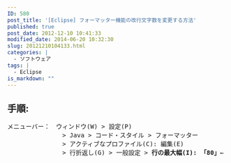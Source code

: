 ```yaml
---
ID: 580
post_title: '[Eclipse] フォーマッター機能の改行文字数を変更する方法'
published: true
post_date: 2012-12-10 10:41:33
modified_date: 2014-06-20 10:32:30
slug: 20121210104133.html
categories: |
  - ソフトウェア
tags: |
  - Eclipse
is_markdown: ""
---
```

<h2>手順:</h2>
<pre>
メニューバー：　ウィンドウ(W) > 設定(P)
　　　　　　　　　> Java > コード・スタイル > フォーマッター
　　　　　　　　　> アクティブなプロファイル(C): 編集(E)
　　　　　　　　　> 行折返し(G) > 一般設定 > <b>行の最大幅(I): 「80」</b>←
</pre>